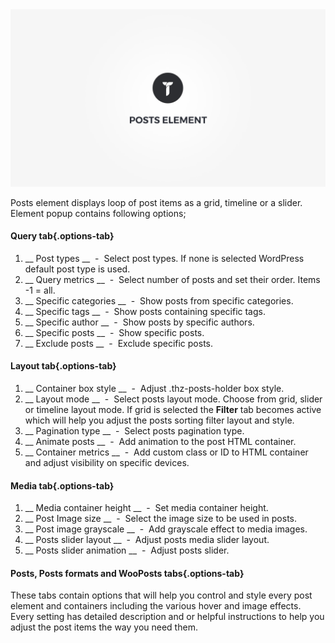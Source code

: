 <div class="thz-doc-image max">
<a class="thz-lightbox mfp-iframe" href="https://www.youtube.com/watch?v=Q5oedjNjMkU" data-mfp-title="Creatus WordPress Theme Posts Element" data-modal-size="large">
	<img src="../../docs-media/splash-posts-element.jpg" alt="Creatus WordPress Theme Posts Element" />
</a>
</div>

Posts element displays loop of post items as a grid, timeline or a slider. Element popup contains following options;

#### Query tab{.options-tab}
1. __ Post types __ &nbsp;-&nbsp; Select post types. If none is selected WordPress default post type is used.
1. __ Query metrics __ &nbsp;-&nbsp; Select number of posts and set their order. Items -1 = all.
1. __ Specific categories __ &nbsp;-&nbsp; Show posts from specific categories.
1. __ Specific tags __ &nbsp;-&nbsp; Show posts containing specific tags.
1. __ Specific author __ &nbsp;-&nbsp; Show posts by specific authors.
1. __ Specific posts __ &nbsp;-&nbsp; Show specific posts.
1. __ Exclude posts __ &nbsp;-&nbsp; Exclude specific posts. 

#### Layout tab{.options-tab}
1. __ Container box style __ &nbsp;-&nbsp; Adjust .thz-posts-holder box style.
1. __ Layout mode __ &nbsp;-&nbsp; Select posts layout mode. Choose from grid, slider or timeline layout mode. 
If grid is selected the __Filter__ tab becomes active which will help you adjust the posts sorting filter layout and style.
1. __ Pagination type __ &nbsp;-&nbsp; Select posts pagination type.
1. __ Animate posts __ &nbsp;-&nbsp; Add animation to the post HTML container.
1. __ Container metrics __ &nbsp;-&nbsp; Add custom class or ID to HTML container and adjust visibility on specific devices.

#### Media tab{.options-tab}
1. __ Media container height __ &nbsp;-&nbsp; Set media container height.
1. __ Post Image size __ &nbsp;-&nbsp; Select the image size to be used in posts.
1. __ Post image grayscale __ &nbsp;-&nbsp; Add grayscale effect to media images.
1. __ Posts slider layout __ &nbsp;-&nbsp; Adjust posts media slider layout.
1. __ Posts slider animation __ &nbsp;-&nbsp; Adjust posts slider.


#### Posts, Posts formats and WooPosts tabs{.options-tab}

These tabs contain options that will help you control and style every post element and containers including the various hover and image effects. 
Every setting has detailed description and or helpful instructions to help you adjust the post items the way you need them.  